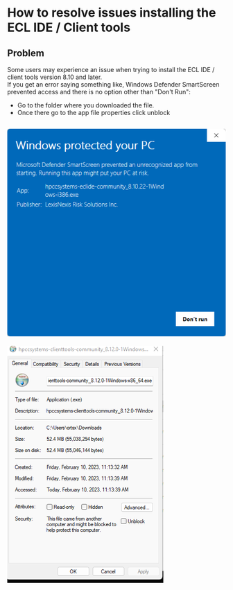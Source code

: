 # How to resolve issues installing the ECL IDE / Client tools

## Problem
Some users may experience an issue when trying to install the ECL IDE / client tools version 8.10 and later.  
If you get an error saying something like, Windows Defender SmartScreen prevented access and there is no option other than "Don't Run":
-   Go to the folder where you downloaded the file.
-   Once there go to the app file properties click unblock

![alt-text](ECLIDE-WindowsProtectionError.png)
- 
![alt-text](ECLIDE-AppProperties.png)
